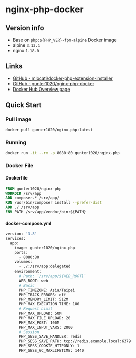 # nginx-php-docker

## Version info

- Base on `php:${PHP_VER}-fpm-alpine` Docker image
- alpine `3.13.1`
- nginx `1.18.0`

## Links

- [GitHub - mlocati/docker-php-extension-installer](https://github.com/mlocati/docker-php-extension-installer)
- [GitHub - gunter1020/nginx-php-docker](https://github.com/gunter1020/nginx-php-docker)
- [Docker Hub Overview page](https://hub.docker.com/r/gunter1020/nginx-php)

## Quick Start

### Pull image

  ```bash
  docker pull gunter1020/nginx-php:latest
  ```

### Running

  ```bash
  docker run -it --rm -p 8080:80 gunter1020/nginx-php
  ```

### Docker File

#### Dockerfile

  ```dockerfile
  FROM gunter1020/nginx-php
  WORKDIR /srv/app
  ADD composer.* /srv/app/
  RUN /usr/bin/composer install --prefer-dist
  ADD ./ /srv/app
  ENV PATH /srv/app/vendor/bin:${PATH}
  ```

#### docker-compose.yml

  ```dockerfile
  version: '3.8'
  services:
    app:
      image: gunter1020/nginx-php
      ports:
        - 8080:80
      volumes:
        - ./:/srv/app:delegated
      environment:
        # Path: `/srv/app/${WEB_ROOT}`
        WEB_ROOT: web
        # Basic
        PHP_TIMEZONE: Asia/Taipei
        PHP_TRACK_ERRORS: off
        PHP_MEMORY_LIMIT: 512M
        PHP_MAX_EXECUTION_TIME: 180
        # Request Limit
        PHP_MAX_UPLOAD: 50M
        PHP_MAX_FILE_UPLOAD: 20
        PHP_MAX_POST: 100M
        PHP_MAX_INPUT_VARS: 2000
        # Session
        PHP_SESS_SAVE_HANDLER: redis
        PHP_SESS_SAVE_PATH: tcp://redis.example.local:6379
        PHP_SESS_COOKIE_HTTPONLY: 1
        PHP_SESS_GC_MAXLIFETIME: 1440
  ```
